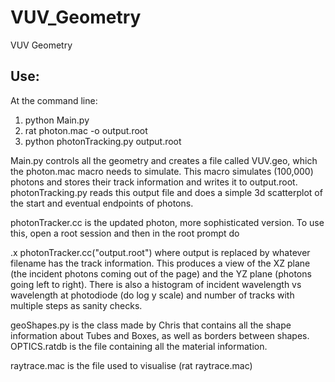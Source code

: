 # VUV_Geometry
VUV Geometry 

## Use:

At the command line:
1. python Main.py 
2. rat photon.mac -o output.root
3. python photonTracking.py output.root

Main.py controls all the geometry and creates a file called VUV.geo, which the photon.mac macro needs to 
simulate. This macro simulates (100,000) photons and stores their track information and writes it to output.root. 
photonTracking.py reads this output file and does a simple 3d scatterplot of the start and eventual endpoints of photons. 

photonTracker.cc is the updated photon, more sophisticated version. To use this, open a root session and then in the 
root prompt do

.x photonTracker.cc("output.root") where output is replaced by whatever filename has the track information. This 
produces a view of the XZ plane (the incident photons coming out of the page) and the YZ plane (photons going left to right).
There is also a histogram of incident wavelength vs wavelength at photodiode (do log y scale) and number of tracks with
multiple steps as sanity checks.

geoShapes.py is the class made by Chris that contains all the shape information about Tubes and Boxes, as well as
borders between shapes. OPTICS.ratdb is the file containing all the material information. 

raytrace.mac is the file used to visualise (rat raytrace.mac)
